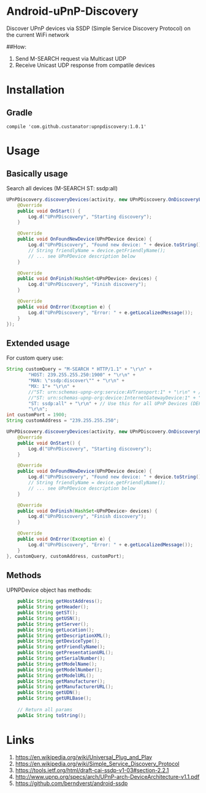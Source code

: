 # Android-uPnP-Discovery
Discover UPnP devices via SSDP (Simple Service Discovery Protocol) on the current WiFi network

##How:

1. Send M-SEARCH request via Multicast UDP
2. Receive Unicast UDP response from compatile devices

# Installation
## Gradle
```text
compile 'com.github.custanator:upnpdiscovery:1.0.1'
```

# Usage
## Basically usage
Search all devices (M-SEARCH ST: ssdp:all)

```java
UPnPDiscovery.discoveryDevices(activity, new UPnPDiscovery.OnDiscoveryListener() {
    @Override
    public void OnStart() {
        Log.d("UPnPDiscovery", "Starting discovery");
    }

    @Override
    public void OnFoundNewDevice(UPnPDevice device) {
        Log.d("UPnPDiscovery", "Found new device: " + device.toString());
        // String friendlyName = device.getFriendlyName();
        // ... see UPnPDevice description below
    }

    @Override
    public void OnFinish(HashSet<UPnPDevice> devices) {
        Log.d("UPnPDiscovery", "Finish discovery");
    }

    @Override
    public void OnError(Exception e) {
        Log.d("UPnPDiscovery", "Error: " + e.getLocalizedMessage());
    }
});
```

## Extended usage
For custom query use:

```java
String customQuery = "M-SEARCH * HTTP/1.1" + "\r\n" +
        "HOST: 239.255.255.250:1900" + "\r\n" +
        "MAN: \"ssdp:discover\"" + "\r\n" +
        "MX: 1"+ "\r\n" +
        //"ST: urn:schemas-upnp-org:service:AVTransport:1" + "\r\n" + // Use for Sonos
        //"ST: urn:schemas-upnp-org:device:InternetGatewayDevice:1" + "\r\n" + // Use for Routers
        "ST: ssdp:all" + "\r\n" + // Use this for all UPnP Devices (DEFAULT)
        "\r\n";
int customPort = 1900;
String customAddress = "239.255.255.250";

UPnPDiscovery.discoveryDevices(activity, new UPnPDiscovery.OnDiscoveryListener() {
    @Override
    public void OnStart() {
        Log.d("UPnPDiscovery", "Starting discovery");
    }

    @Override
    public void OnFoundNewDevice(UPnPDevice device) {
        Log.d("UPnPDiscovery", "Found new device: " + device.toString());
        // String friendlyName = device.getFriendlyName();
        // ... see UPnPDevice description below
    }

    @Override
    public void OnFinish(HashSet<UPnPDevice> devices) {
        Log.d("UPnPDiscovery", "Finish discovery");
    }

    @Override
    public void OnError(Exception e) {
        Log.d("UPnPDiscovery", "Error: " + e.getLocalizedMessage());
    }
}, customQuery, customAddress, customPort);
```

## Methods
UPNPDevice object has methods:

```java
    public String getHostAddress();
    public String getHeader();
    public String getST();
    public String getUSN();
    public String getServer();
    public String getLocation();
    public String getDescriptionXML();
    public String getDeviceType();
    public String getFriendlyName();
    public String getPresentationURL();
    public String getSerialNumber();
    public String getModelName();
    public String getModelNumber();
    public String getModelURL();
    public String getManufacturer();
    public String getManufacturerURL();
    public String getUDN();
    public String getURLBase();
    
    // Return all params 
    public String toString();
```

# Links
1. https://en.wikipedia.org/wiki/Universal_Plug_and_Play
2. https://en.wikipedia.org/wiki/Simple_Service_Discovery_Protocol
3. https://tools.ietf.org/html/draft-cai-ssdp-v1-03#section-2.2.1
4. http://www.upnp.org/specs/arch/UPnP-arch-DeviceArchitecture-v1.1.pdf
5. https://github.com/berndverst/android-ssdp
